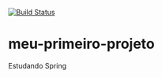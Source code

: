 [![Build Status](https://travis-ci.org/jardeldantas/meu-primeiro-projeto.svg?branch=master)](https://travis-ci.org/jardeldantas/meu-primeiro-projeto)
# meu-primeiro-projeto
Estudando Spring
